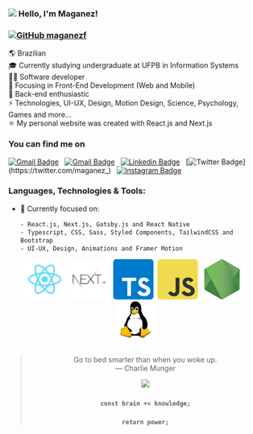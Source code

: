 ### <img src="https://media.giphy.com/media/hvRJCLFzcasrR4ia7z/giphy.gif" width="30px"> Hello, I'm Maganez!

### [![GitHub maganezf](https://img.shields.io/github/followers/maganezf?label=follow+me&style=social)](https://github.com/maganezf)

🌎 Brazilian </br>
🎓 Currently studying undergraduate at UFPB in Information Systems </br>
👨‍💻 Software developer </br>
🎯 Focusing in Front-End Development (Web and Mobile) </br>
👀 Back-end enthusiastic </br>
⚡ Technologies, UI-UX, Design, Motion Design, Science, Psychology, Games and more... </br>
⚛ My personal website was created with React.js and Next.js </br>

### You can find me on

[![Gmail Badge](https://img.shields.io/badge/-Institutional_Mail-c14438?style=flat-square&logo=Gmail&logoColor=white&link=mailto:maganez.santos@dcx.ufpb.br)](mailto:maganez.santos@dcx.ufpb.br) &nbsp;
[![Gmail Badge](https://img.shields.io/badge/-Personal_Mail-c14438?style=flat-square&logo=Gmail&logoColor=white&link=mailto:maganezfilho@gmail.com)](mailto:maganezfilho@gmail.com) &nbsp;
[![Linkedin Badge](https://img.shields.io/badge/-LinkedIn-blue?style=flat-square&logo=Linkedin&logoColor=white&link=https://www.linkedin.com/in/maganezf/)](https://www.linkedin.com/in/maganezf/) &nbsp;
[![Twitter Badge](https://img.shields.io/badge/-Twitter-blue?style=flat-square&logo=Twitter&logoColor=white&link=https://twitter.com/maganez_)](https://twitter.com/maganez_) &nbsp;
[![Instagram Badge](https://img.shields.io/badge/-Instagram-c13584?style=flat-square&logo=Instagram&logoColor=white&link=https://instagram.com/maganezf)](https://instagram.com/maganezf)

### Languages, Technologies & Tools:

- 🌱 Currently focused on:

      - React.js, Next.js, Gatsby.js and React Native
      - Typescript, CSS, Sass, Styled Components, TailwindCSS and Bootstrap
      - UI-UX, Design, Animations and Framer Motion

<div style="display: flex; flex-wrap: wrap; flex: 1; align-items: center; justify-content: center; flex-direction: row;>

<div style="display: flex; flex-wrap: wrap; flex: 1;">
      <img style="border-radius: 6px; margin-right: 8px;" height="80" src="https://raw.githubusercontent.com/github/explore/80688e429a7d4ef2fca1e82350fe8e3517d3494d/topics/react/react.png">
      <img style="border-radius: 6px; margin-right: 8px;" height="80" src="https://raw.githubusercontent.com/github/explore/28b02bbc9ad9f7a503c43775aebeb515dc2da5fc/topics/nextjs/nextjs.png">
      <img style="border-radius: 6px; margin-right: 8px;" height="80" src="https://raw.githubusercontent.com/github/explore/80688e429a7d4ef2fca1e82350fe8e3517d3494d/topics/typescript/typescript.png">
      <img style="border-radius: 6px; margin-right: 8px;" height="80" src="https://raw.githubusercontent.com/github/explore/80688e429a7d4ef2fca1e82350fe8e3517d3494d/topics/javascript/javascript.png">
      <img style="border-radius: 6px; margin-right: 8px;" height="80" src="https://raw.githubusercontent.com/github/explore/80688e429a7d4ef2fca1e82350fe8e3517d3494d/topics/nodejs/nodejs.png">
      <img style="border-radius: 6px" height="80" src="https://raw.githubusercontent.com/github/explore/80688e429a7d4ef2fca1e82350fe8e3517d3494d/topics/linux/linux.png">
</div>

</div>

</br>

> <div align="center" text-align='center'>
>  <p align="center" text-align='center'>
>   Go to bed smarter than when you woke up. <br/>
>   — Charlie Munger
>  </p>
>  <img src='https://media.giphy.com/media/ijxKTF6iE4K4M/giphy.gif' width='250px'/>
>
> #### `const brain += knowledge;`
>
> #### `return power;`
>
> </div>

<!-- Here are some ideas to get you started:

- 🔭 I’m currently working on ...
- 🌱 I’m currently learning ...
- 👯 I’m looking to collaborate on ...
- 🤔 I’m looking for help with ...
- 💬 Ask me about ...
- 📫 How to reach me: ...
- 😄 Pronouns: ... -->
